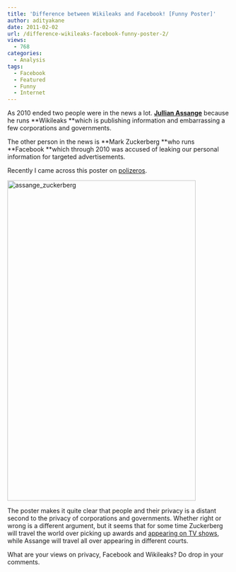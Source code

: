 ```yaml
---
title: 'Difference between Wikileaks and Facebook! [Funny Poster]'
author: adityakane
date: 2011-02-02
url: /difference-wikileaks-facebook-funny-poster-2/
views:
  - 768
categories:
  - Analysis
tags:
  - Facebook
  - Featured
  - Funny
  - Internet
---
```

As 2010 ended two people were in the news a lot. <a href="http://en.wikipedia.org/wiki/Julian_Assange" onclick="_gaq.push(['_trackEvent', 'outbound-article', 'http://en.wikipedia.org/wiki/Julian_Assange', 'Jullian Assange']);" ><strong>Jullian Assange</strong></a> because he runs **Wikileaks **which is publishing information and embarrassing a few corporations and governments.

The other person in the news is **Mark Zuckerberg **who runs **Facebook **which through 2010 was accused of leaking our personal information for targeted advertisements.

Recently I came across this poster on <a href="http://polizeros.com/" onclick="_gaq.push(['_trackEvent', 'outbound-article', 'http://polizeros.com/', 'polizeros']);" >polizeros</a>.

[<img style="background-image: none; padding-left: 0px; padding-right: 0px; display: block; padding-top: 0px; border-width: 0px;" title="assange_zuckerberg" src="http://cdn.devilsworkshop.org/files/2011/02/assange_zuckerberg_thumb.jpg" border="0" alt="assange_zuckerberg" width="426" height="724" />][1]

The poster makes it quite clear that people and their privacy is a distant second to the privacy of corporations and governments. Whether right or wrong is a different argument, but it seems that for some time Zuckerberg will travel the world over picking up awards and <a href="http://fbknol.com/mark-zuckerburg-shows-funny-side-snl/" onclick="_gaq.push(['_trackEvent', 'outbound-article', 'http://fbknol.com/mark-zuckerburg-shows-funny-side-snl/', 'appearing on TV shows']);" >appearing on TV shows</a>, while Assange will travel all over appearing in different courts.

What are your views on privacy, Facebook and Wikileaks? Do drop in your comments.

 [1]: http://cdn.devilsworkshop.org/files/2011/02/assange_zuckerberg.jpg
